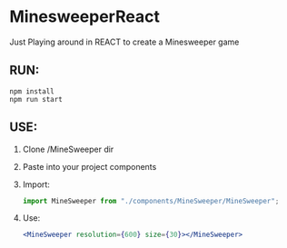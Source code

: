 # MinesweeperReact

Just Playing around in REACT to create a Minesweeper game

## RUN:

    npm install
    npm run start

## USE:

1.  Clone /MineSweeper dir
2.  Paste into your project components

3.  Import:

    ```jsx
    import MineSweeper from "./components/MineSweeper/MineSweeper";
    ```

4.  Use:

    ```jsx
    <MineSweeper resolution={600} size={30}></MineSweeper>
    ```

